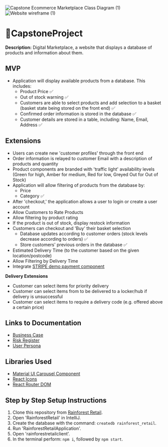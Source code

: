 ![Capstone Ecommerce Marketplace Class Diagram (1)](https://github.com/mclaughlin111/BNTA_CapstoneProject/assets/47330113/1a86edd6-6ff3-4cac-8577-8d44a76f05a5)
![Website wireframe (1)](https://github.com/mclaughlin111/BNTA_CapstoneProject/assets/47330113/77a368cf-c483-4552-92f7-e07f73e33f08)



# 🗻CapstoneProject

**Description:** Digital Marketplace, a website that displays a database of products and information about them.

## MVP
- Application will display available products from a database. This includes:
  - Product Price ✅
  - Out of stock warning ✅
  - Customers are able to select products and add selection to a basket (basket state being stored on the front end) ✅
  - Confirmed order information is stored in the database ✅
  - Customer details are stored in a table, including: Name, Email, Address ✅

## Extensions
- Users can create new 'customer profiles' through the front end
- Order information is relayed to customer Email with a description of products and quantity
- Product components are branded with 'traffic light' availability levels (Green for high, Amber for medium, Red for low, Greyed Out for Out of Stock)
- Application will allow filtering of products from the database by:
  - Price
  - Category ✅
- After 'checkout,' the application allows a user to login or create a user account
- Allow Customers to Rate Products
- Allow filtering by product rating
- If the product is out of stock, display restock information
- Customers can checkout and 'Buy' their basket selection
  - Database updates according to customer orders (stock levels decrease according to orders) ✅
  - Store customers' previous orders in the database ✅
- Estimated Delivery Time (to the customer based on the given location/postcode)
- Allow Filtering by Delivery Time
- Integrate [STRIPE demo payment component](https://stripe.com/docs/stripe-js/react?locale=en-GB)

**Delivery Extensions**

- Customer can select items for priority delivery
- Customer can select items from to be delivered to a locker/hub if delivery is unsuccessful
- Customer can select items to require a delivery code (e.g. offered above a certain price)

## Links to Documentation
- [Business Case](https://github.com/mramali2/BNTA_CapstoneProject/blob/main/business_case_template.pages)
- [Risk Register](https://github.com/mramali2/BNTA_CapstoneProject/blob/main/Capstone_risk_register.xlsx)
- [User Persona](https://github.com/mramali2/BNTA_CapstoneProject/blob/main/userpersonas.png)

## Libraries Used
- [Material UI Carousel Component](https://www.npmjs.com/package/react-material-ui-carousel)
- [React Icons](https://www.npmjs.com/package/react-icons)
- [React Router DOM](https://www.npmjs.com/package/react-router-dom)

## Step by Step Setup Instructions
1. Clone this repository from [Rainforest Retail](https://github.com/mclaughlin111/BNTA_CapstoneProject).
2. Open 'RainforestRetail' in IntelliJ.
3. Create the database with the command: `createdb rainforest_retail`.
4. Run 'RainforestRetailApplication'.
5. Open 'rainforestretailclient'.
6. In the terminal perform: `npm i`, followed by `npm start`.
